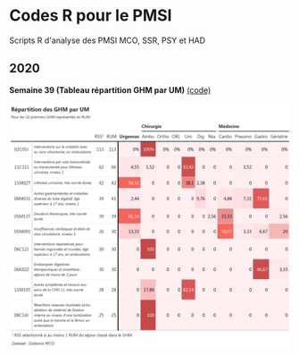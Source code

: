 # Codes R pour le PMSI

Scripts R d'analyse des PMSI MCO, SSR, PSY et HAD

## 2020

**Semaine 39 (Tableau répartition GHM par UM)** [(code)](https://github.com/denisGustin/PMSI-R/blob/master/2020/week_39_GHM_par_UM.R)

![](https://github.com/denisGustin/PMSI-R/blob/master/2020/jeu_week_39_gt.png)
